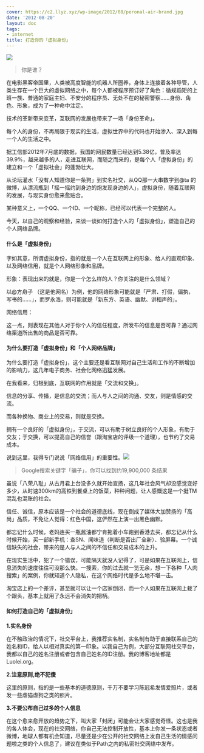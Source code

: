 ```yaml
---
cover: https://c2.llyz.xyz/wp-image/2012/08/peronal-air-brand.jpg
date: '2012-08-20'
layout: doc
tags:
- internet
title: 打造你的「虚拟身份」
---
```


![](https://c2.llyz.xyz/wp-image/2012/08/peronal-air-brand.jpg)

> 你是谁？

在电影黑客帝国里，人类被高度智能的机器人所圈养，身体上连接着各种导管，人类生存在一个巨大的虚拟网络之中，每个人都被程序预订好了角色：循规蹈矩的上班一族、普通的家庭主妇、不安分的程序员、无处不在的秘密警察……身份、角色、形象，成为了一种命中注定。

技术的革新带来变革，互联网的发展也带来了一场「身份革命」。

每个人的身份，不再局限于现实的生活，虚拟世界中的代码也开始渗入、深入到每一个人的生活之中。

据工信部2012年7月底的数据，我国的网民数量已经达到5.38亿，普及率达39.9%，越来越多的人，走进互联网，而随之而来的，是每个人「虚拟身份」的建立和一个「虚拟社会」的蓬勃壮大。

从论坛灌水「没有人知道你是一条狗」到实名社交，从QQ那一大串数字到@ta 的微博，从漂流瓶到「摇一摇约到身边的炮发现身边的人」，虚拟身份，随着互联网的发展，与现实身份愈来愈贴合。

某种意义上，一个QQ、一个ID、一个昵称，已经可以代表一个完整的人。

今天，以自己的观察和经验，来谈一谈如何打造个人的「虚拟身份」，塑造自己的个人网络品牌。

#### 什么是「虚拟身份」

字如其意，所谓虚拟身份，指的就是一个人在互联网上的形象、给人的直观印象、以及网络信用，就是个人网络形象和品牌。

形象：表现出来的就是，你是一个怎么样的人？你关注的是什么领域？

以@方舟子 （这是他网名）为例，他的网络形象可能就是「严肃、打假，偏执，写书的……」，而罗永浩，则可能就是「新东方、英语、幽默、讲相声的」。

网络信用：

这一点，则表现在其他人对于你个人的信任程度，所发布的信息是否可靠？通过网络渠道所出售的商品是否可靠。

#### 为什么要打造「虚拟身份」和「个人网络品牌」

为什么要打造「虚拟身份」，这个主要还是看互联网对自己生活和工作的不断增加的影响力，这几年电子商务、社会化网络迅猛发展。

在我看来，归根到底，互联网的作用就是「交流和交换」。

信息的分享、传播，是信息的交流；而人与人之间的沟通、交友，则是情感的交流。

而各种换物、商业上的交易，则就是交换。

拥有一个良好的「虚拟身份」，于交流，可以有助于树立良好的个人形象，有助于交友；于交换，可以提高自己的信誉（跟淘宝店的评级一个道理），也节约了交易成本。

说到这里，我得专门说说「网络信用」的重要性。![](https://c2.llyz.xyz/wp-image/2012/08/Trust.jpg)

> Google搜索关键字「骗子」，你可以找到约19,900,000 条结果

虽说「八荣八耻」从古月君上台没多久就开始宣扬，这几年社会风气却没感觉变好多少，从时速300km的高铁到餐桌上的饭菜，种种问题，让人感慨这是一个挺TM混乱也混账的社会。

信任、诚信，原本应该是一个社会的道德底线，现在倒成了媒体大加赞扬的「高尚」品质，不免让人觉得：红色中国，这俨然在上演一出黑色幽默。

都忘记什么时候，老妈连买一瓶酱油都宁肯拖着小车跑到香港去买，都忘记从什么时候开始，买一部新手机：查SN、闻味道（判断是否出厂全新）、验屏幕。一个诚信缺失的社会，带来的是人与人之间的不信任和交易成本的上升。

在现实生活中，犯了一个错误，可能隔天就没人记得了，可是如果在互联网上，信息消失的速度往往可没那么快。一搜索，你的过去就一览无余，想一下各种「人肉搜索」的案例，你就知道个人隐私，在这个网络时代是多么地不堪一击。

淘宝店上的一个差评，甚至就可以让一个店家倒闭，而一个人如果在互联网上栽了个跟头，基本上就用了永远不会消失的把柄。

#### 如何打造自己的「虚拟身份」

**1.实名身份**

在不触政治的情况下，社交平台上，我推荐实名制，实名制有助于直接联系自己的姓名和ID，给人以相对真实的第一印象。以我自己为例，大部分互联网社交平台，我都以自己的姓名注册或者包含自己姓名的ID注册。我的博客地址都是Luolei.org。

**2.注意原则,绝不犯傻**

这里的原则，指的是一些基本的道德原则，千万不要学习陈冠希发情爱照片，或者发一些虐猫虐狗之类的照片。

**3.不要公布自己过多的个人信息**

在这个愈来愈开放的趋势之下，叫大家「封闭」可能会让大家感觉奇怪。这也是我的各人体会，现在的社交网络，你自己无法控制开放性，基本上你发一条状态或者微博，地球人都有机会知道，尽量还是少在公开的社交网络上发自己生活的情感问题啦之类的个人信息了，建议在类似于Path之内的私密社交网络中发布。
